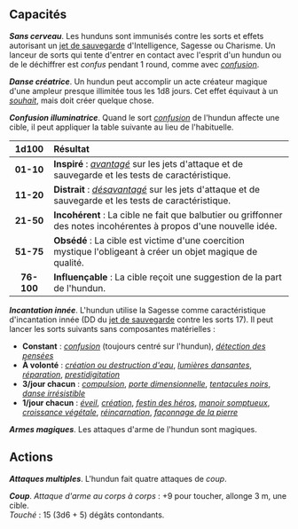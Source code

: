 ## Capacités
_**Sans cerveau**_. Les hunduns sont immunisés contre les sorts et effets autorisant un [jet de sauvegarde](/utiliser-les-caracteristiques/#jets-de-sauvegarde) d'Intelligence, Sagesse ou Charisme. Un lanceur de sorts qui tente d'entrer en contact avec l'esprit d'un hundun ou de le déchiffrer est _confus_ pendant 1 round, comme avec [_confusion_](/grimoire/confusion/).

_**Danse créatrice**_. Un hundun peut accomplir un acte créateur magique d'une ampleur presque illimitée tous les 1d8 jours. Cet effet équivaut à un [_souhait_](/grimoire/souhait/), mais doit créer quelque chose.

_**Confusion illuminatrice**_. Quand le sort [_confusion_](/grimoire/confusion/) de l'hundun affecte une cible, il peut appliquer la table suivante au lieu de l'habituelle.

|1d100|Résultat|
|:-:|:-|
|**01-10**|**Inspiré** : [_avantagé_](/utiliser-les-caracteristiques/#avantage-et-desavantage) sur les jets d'attaque et de sauvegarde et les tests de caractéristique.|
|**11-20**|**Distrait** : [_désavantagé_](/utiliser-les-caracteristiques/#avantage-et-desavantage) sur les jets d'attaque et de sauvegarde et les tests de caractéristique.|
|**21-50**|**Incohérent** : La cible ne fait que balbutier ou griffonner des notes incohérentes à propos d'une nouvelle idée.|
|**51-75**|**Obsédé** : La cible est victime d'une coercition mystique l'obligeant à créer un objet magique de qualité.|
|**76-100**|**Influençable** : La cible reçoit une suggestion de la part de l'hundun.|

_**Incantation innée**_. L'hundun utilise la Sagesse comme caractéristique d'incantation innée (DD du [jet de sauvegarde](/utiliser-les-caracteristiques/#jets-de-sauvegarde) contre les sorts 17). Il peut lancer les sorts suivants sans composantes matérielles :
* **Constant** : [_confusion_](/grimoire/confusion/) (toujours centré sur l'hundun), [_détection des pensées_](/grimoire/detection-des-pensees/)
* **À volonté** : [_création ou destruction d'eau_](/grimoire/creation-ou-destruction-d-eau/), [_lumières dansantes_](/grimoire/lumieres-dansantes/), [_réparation_](/grimoire/reparation/), [_prestidigitation_](/grimoire/prestidigitation/)
* **3/jour chacun** : [_compulsion_](/grimoire/compulsion/), [_porte dimensionnelle_](/grimoire/porte-dimensionnelle/), [_tentacules noirs_](/grimoire/tentacules-noirs/), [_danse irrésistible_](/grimoire/danse-irresistible/)
* **1/jour chacun** : [_éveil_](/grimoire/eveil/), [_création_](/grimoire/creation/), [_festin des héros_](/grimoire/festin-des-heros/), [_manoir somptueux_](/grimoire/manoir-somptueux/), [_croissance végétale_](/grimoire/croissance-vegetale/), [_réincarnation_](/grimoire/reincarnation/), [_façonnage de la pierre_](/grimoire/faconnage-de-la-pierre/)

_**Armes magiques**_. Les attaques d'arme de l'hundun sont magiques.

## Actions
_**Attaques multiples**_. L'hundun fait quatre attaques de _coup_.

_**Coup**_. _Attaque d'arme au corps à corps_ : +9 pour toucher, allonge 3 m, une cible.  
_Touché_ : 15 (3d6 + 5) dégâts contondants.
